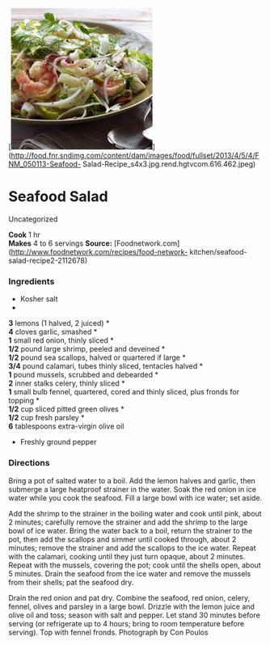 ﻿

[![](./images/8f251aa0-e687-4689-8494-45795f319ddb.jpg)](http://food.fnr.sndimg.com/content/dam/images/food/fullset/2013/4/5/4/FNM_050113-Seafood-
Salad-Recipe_s4x3.jpg.rend.hgtvcom.616.462.jpeg)

#  Seafood Salad

Uncategorized

  
**Cook** 1 hr  
**Makes** 4 to 6 servings
**Source:** [Foodnetwork.com](http://www.foodnetwork.com/recipes/food-network-
kitchen/seafood-salad-recipe2-2112678)

###  Ingredients

  * Kosher salt
  *   
**3** lemons (1 halved, 2 juiced)
  *   
**4** cloves garlic, smashed
  *   
**1** small red onion, thinly sliced
  *   
**1/2** pound large shrimp, peeled and deveined
  *   
**1/2** pound sea scallops, halved or quartered if large
  *   
**3/4** pound calamari, tubes thinly sliced, tentacles halved
  *   
**1** pound mussels, scrubbed and debearded
  *   
**2** inner stalks celery, thinly sliced
  *   
**1** small bulb fennel, quartered, cored and thinly sliced, plus fronds for topping
  *   
**1/2** cup sliced pitted green olives
  *   
**1/2** cup fresh parsley
  *   
**6** tablespoons extra-virgin olive oil
  * Freshly ground pepper

###  Directions

Bring a pot of salted water to a boil. Add the lemon halves and garlic, then
submerge a large heatproof strainer in the water. Soak the red onion in ice
water while you cook the seafood. Fill a large bowl with ice water; set aside.

Add the shrimp to the strainer in the boiling water and cook until pink, about
2 minutes; carefully remove the strainer and add the shrimp to the large bowl
of ice water. Bring the water back to a boil, return the strainer to the pot,
then add the scallops and simmer until cooked through, about 2 minutes; remove
the strainer and add the scallops to the ice water. Repeat with the calamari,
cooking until they just turn opaque, about 2 minutes. Repeat with the mussels,
covering the pot; cook until the shells open, about 5 minutes. Drain the
seafood from the ice water and remove the mussels from their shells; pat the
seafood dry.

Drain the red onion and pat dry. Combine the seafood, red onion, celery,
fennel, olives and parsley in a large bowl. Drizzle with the lemon juice and
olive oil and toss; season with salt and pepper. Let stand 30 minutes before
serving (or refrigerate up to 4 hours; bring to room temperature before
serving). Top with fennel fronds. Photograph by Con Poulos

